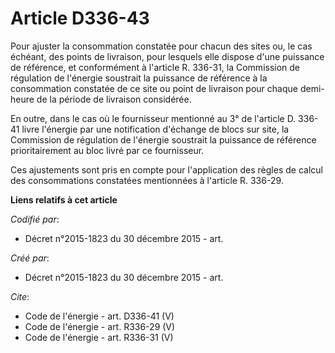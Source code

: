 # Article D336-43

Pour ajuster la consommation constatée pour chacun des sites ou, le cas échéant, des points de livraison, pour lesquels elle
dispose d'une puissance de référence, et conformément à l'article R. 336-31, la Commission de régulation de l'énergie
soustrait la puissance de référence à la consommation constatée de ce site ou point de livraison pour chaque demi-heure de la
période de livraison considérée.

En outre, dans le cas où le fournisseur mentionné au 3° de l'article D. 336-41 livre l'énergie par une notification d'échange
de blocs sur site, la Commission de régulation de l'énergie soustrait la puissance de référence prioritairement au bloc livré
par ce fournisseur.

Ces ajustements sont pris en compte pour l'application des règles de calcul des consommations constatées mentionnées à
l'article R. 336-29.

**Liens relatifs à cet article**

_Codifié par_:

  - Décret n°2015-1823 du 30 décembre 2015 - art.

_Créé par_:

  - Décret n°2015-1823 du 30 décembre 2015 - art.

_Cite_:

  - Code de l'énergie - art. D336-41 (V)
  - Code de l'énergie - art. R336-29 (V)
  - Code de l'énergie - art. R336-31 (V)
